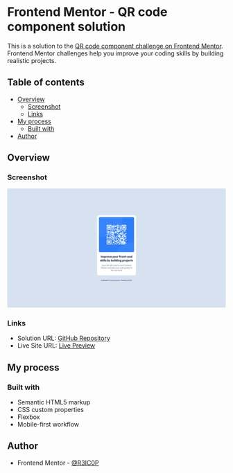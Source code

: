 # Frontend Mentor - QR code component solution

This is a solution to the [QR code component challenge on Frontend Mentor](https://www.frontendmentor.io/challenges/qr-code-component-iux_sIO_H). Frontend Mentor challenges help you improve your coding skills by building realistic projects.

## Table of contents

-   [Overview](#overview)
    -   [Screenshot](#screenshot)
    -   [Links](#links)
-   [My process](#my-process)
    -   [Built with](#built-with)
-   [Author](#author)

## Overview

### Screenshot

![](./screenshot.jpg)

### Links

-   Solution URL: [GitHub Repository](https://github.com/R3IC0P/FM-qr-code-component)
-   Live Site URL: [Live Preview](https://r3ic0p.github.io/FM-qr-code-component/)

## My process

### Built with

-   Semantic HTML5 markup
-   CSS custom properties
-   Flexbox
-   Mobile-first workflow

## Author

-   Frontend Mentor - [@R3IC0P](https://www.frontendmentor.io/profile/R3IC0P)
